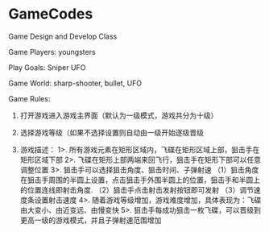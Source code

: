 # GameCodes
Game Design and Develop Class

Game Players: youngsters

Play Goals: Sniper UFO

Game World: sharp-shooter, bullet, UFO

Game Rules:

  1. 打开游戏进入游戏主界面（默认为一级模式，游戏共分为十级）

  2. 选择游戏等级（如果不选择设置则自动由一级开始逐级晋级

  3. 游戏描述：
    1>. 所有游戏元素在矩形区域内，飞碟在矩形区域上部，狙击手在矩形区域下部
    2>. 飞碟在矩形上部两端来回飞行，狙击手在矩形下部可以任意调整位置 
    3>. 狙击手可以选择狙击角度、狙击时间、子弹射速
        （1）狙击角度在狙击手周围的半圆上设置，点击狙击手外围半圆上的位置，狙击手和半圆上的位置连线即射击角度.
        （2）狙击手点击射击发射按钮即可发射
        （3）调节速度条设置射击速度
    4>. 随着游戏等级增加，游戏难度增加，具体表现为：飞碟由大变小、由近变远、由慢变快
    5>. 狙击手每成功狙击一枚飞碟，可以晋级到更高一级的游戏模式，并且子弹射速范围增加

